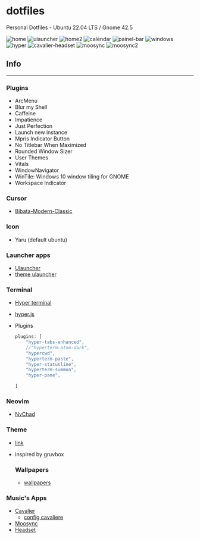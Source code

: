 # dotfiles

Personal Dotfiles - Ubuntu 22.04 LTS / Gnome 42.5

![home](./img/home.png)
![ulauncher](./img/ulauncher.png)
![home2](./img/home2.png)
![calendar](./img/calendar.png)
![painel-bar](./img/painel-bar.png)
![windows](./img/windows.png)
![hyper](./img/hyper-term.png)
![cavalier-headset](./img/cavalier-headset.png)
![moosync](./img/moosync.png)
![moosync2](./img/moosync2.png)

## Info

---

### Plugins

- ArcMenu
- Blur my Shell
- Caffeine
- Impatience
- Just Perfection
- Launch new instance
- Mpris Indicator Button
- No Titlebar When Maximized
- Rounded Window Sizer
- User Themes
- Vitals
- WindowNavigator  
- WinTile: Windows 10 window tiling for GNOME
- Workspace Indicator

### Cursor

- [Bibata-Modern-Classic](https://github.com/ful1e5/Bibata_Cursor)

### Icon

- Yaru (default ubuntu)

### Launcher apps

- [Ulauncher](https://ulauncher.io/)
- [theme ulauncher](https://github.com/Alencar26/dotfiles/tree/main/.local/share/ulauncher)

### Terminal

- [Hyper terminal](https://hyper.is/)

- [hyper.js](https://github.com/Alencar26/dotfiles/blob/main/.hyper.js)

- Plugins
  
  ```javascript
  plugins: [
      "hyper-tabs-enhanced",
      //"hyperterm-atom-dark",
      "hypercwd",
      "hyperterm-paste",
      "hyper-statusline",
      "hyperterm-summon",
      "hyper-pane",
  
  ]
  ```

### Neovim

- [NvChad](https://github.com/NvChad/NvChad)

### Theme

- [link](https://github.com/Alencar26/dotfiles/tree/main/.themes)

- inspired by gruvbox
  
  ### Wallpapers
  
  - [wallpapers](https://github.com/Alencar26/dotfiles/tree/main/wallpapers)

### Music's Apps

- [Cavalier](https://github.com/fsobolev/cavalier)
    - [config cavaliere](https://github.com/Alencar26/dotfiles/tree/main/.configs/cavalier)
- [Moosync](https://github.com/Moosync/Moosync)
- [Headset](https://headsetapp.co/)

